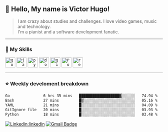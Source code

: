 ## 💜 Hello, My name is <strong>Victor Hugo!</strong>

> I am crazy about studies and challenges. I love video games, music and technology.<br>
I'm a pianist and a software development fanatic.
----

### 🚀 My Skills

<code><img height="32" src="https://cdn.jsdelivr.net/gh/devicons/devicon/icons/go/go-original.svg" alt="go"/></code>
<code><img height="32" src="https://cdn.jsdelivr.net/gh/devicons/devicon/icons/java/java-plain.svg" alt="java"/></code>
<code><img height="32" src="https://cdn.jsdelivr.net/gh/devicons/devicon/icons/python/python-plain.svg" alt="python"/></code>
<code><img height="32" src="https://cdn.jsdelivr.net/gh/devicons/devicon/icons/docker/docker-plain.svg" alt="docker"/></code>
<code><img height="32" src="https://cdn.jsdelivr.net/gh/devicons/devicon/icons/git/git-plain.svg" alt="git"/></code>
<code><img height="32" src="https://cdn.jsdelivr.net/gh/devicons/devicon/icons/postgresql/postgresql-plain.svg" alt="PostegreSQL"/></code>
<code><img height="32" src="https://cdn.jsdelivr.net/gh/devicons/devicon/icons/redis/redis-plain.svg" alt="redis"/></code>

---

### ⭐ Weekly develoment breakdown
<!--START_SECTION:waka-->

```txt
Go               6 hrs 35 mins   ██████████████████▓░░░░░░   74.94 %
Bash             27 mins         █▒░░░░░░░░░░░░░░░░░░░░░░░   05.16 %
YAML             21 mins         █░░░░░░░░░░░░░░░░░░░░░░░░   04.09 %
GitIgnore file   20 mins         █░░░░░░░░░░░░░░░░░░░░░░░░   03.93 %
Python           18 mins         █░░░░░░░░░░░░░░░░░░░░░░░░   03.48 %
```

<!--END_SECTION:waka-->

[![Linkedin:linkedin](https://img.shields.io/badge/-linkedin-blue?style=flat-square&logo=Linkedin&logoColor=white&link=https://www.linkedin.com/in/victorvcruz/)](https://www.linkedin.com/in/victorvcruz/)
[![Gmail Badge](https://img.shields.io/badge/-gmail-006bed?style=flat-square&logo=Gmail&logoColor=white&link=mailto:hugov4308@gmail.com)](mailto:hugov4308@gmail.com) 
